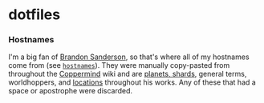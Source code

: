 # dotfiles

### Hostnames

I'm a big fan of [Brandon Sanderson], so that's where all of my hostnames come
from (see [`hostnames`](./hostnames)). They were manually copy-pasted from throughout the
[Coppermind] wiki and are [planets, shards], general terms, worldhoppers, and
[locations] throughout his works. Any of these that had a space or apostrophe
were discarded.

[Brandon Sanderson]: https://www.brandonsanderson.com/
[hostnames]: ./hostnames
[Coppermind]: https://coppermind.net/wiki/Coppermind:Welcome
[planets, shards]: https://coppermind.net/wiki/Cosmere#Planets
[locations]: https://coppermind.net/wiki/Category:Locations

